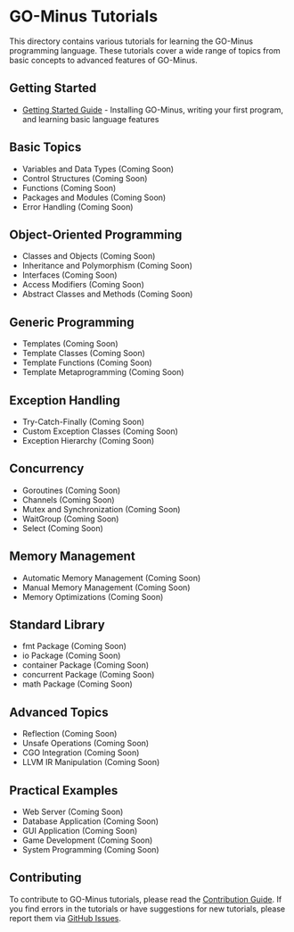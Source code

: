 # GO-Minus Tutorials

This directory contains various tutorials for learning the GO-Minus programming language. These tutorials cover a wide range of topics from basic concepts to advanced features of GO-Minus.

## Getting Started

- [Getting Started Guide](getting-started.md) - Installing GO-Minus, writing your first program, and learning basic language features

## Basic Topics

- Variables and Data Types (Coming Soon)
- Control Structures (Coming Soon)
- Functions (Coming Soon)
- Packages and Modules (Coming Soon)
- Error Handling (Coming Soon)

## Object-Oriented Programming

- Classes and Objects (Coming Soon)
- Inheritance and Polymorphism (Coming Soon)
- Interfaces (Coming Soon)
- Access Modifiers (Coming Soon)
- Abstract Classes and Methods (Coming Soon)

## Generic Programming

- Templates (Coming Soon)
- Template Classes (Coming Soon)
- Template Functions (Coming Soon)
- Template Metaprogramming (Coming Soon)

## Exception Handling

- Try-Catch-Finally (Coming Soon)
- Custom Exception Classes (Coming Soon)
- Exception Hierarchy (Coming Soon)

## Concurrency

- Goroutines (Coming Soon)
- Channels (Coming Soon)
- Mutex and Synchronization (Coming Soon)
- WaitGroup (Coming Soon)
- Select (Coming Soon)

## Memory Management

- Automatic Memory Management (Coming Soon)
- Manual Memory Management (Coming Soon)
- Memory Optimizations (Coming Soon)

## Standard Library

- fmt Package (Coming Soon)
- io Package (Coming Soon)
- container Package (Coming Soon)
- concurrent Package (Coming Soon)
- math Package (Coming Soon)

## Advanced Topics

- Reflection (Coming Soon)
- Unsafe Operations (Coming Soon)
- CGO Integration (Coming Soon)
- LLVM IR Manipulation (Coming Soon)

## Practical Examples

- Web Server (Coming Soon)
- Database Application (Coming Soon)
- GUI Application (Coming Soon)
- Game Development (Coming Soon)
- System Programming (Coming Soon)

## Contributing

To contribute to GO-Minus tutorials, please read the [Contribution Guide](../../CONTRIBUTING.md). If you find errors in the tutorials or have suggestions for new tutorials, please report them via [GitHub Issues](https://github.com/gominus/gominus/issues).
